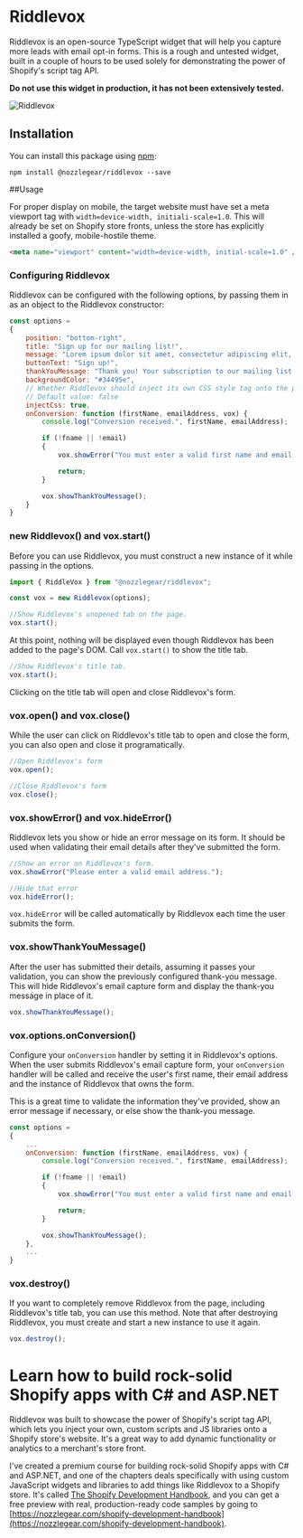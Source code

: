 # Riddlevox

Riddlevox is an open-source TypeScript widget that will help you capture more leads with email opt-in forms. This is a rough and untested widget, built in a couple of hours to be used solely for demonstrating the power of Shopify's script tag API. 

**Do not use this widget in production, it has not been extensively tested.**

![Riddlevox](https://zippy.gfycat.com/WelloffShadowyDuckling.gif)

## Installation

You can install this package using [npm](https://npmjs.com/@nozzlegear/riddlevox):

```
npm install @nozzlegear/riddlevox --save
```

##Usage

For proper display on mobile, the target website must have set a meta viewport tag with `width=device-width, initiali-scale=1.0`. This will already be set on Shopify store fronts, unless the store has explicitly installed a goofy, mobile-hostile theme.

```html
<meta name="viewport" content="width=device-width, initial-scale=1.0" />
```

### Configuring Riddlevox

Riddlevox can be configured with the following options, by passing them in as an object to the Riddlevox constructor:

```js
const options = 
{
    position: "bottom-right",
    title: "Sign up for our mailing list!",
    message: "Lorem ipsum dolor sit amet, consectetur adipiscing elit, sed do eiusmod tempor incididunt ut labore et dolore magna aliqua.",
    buttonText: "Sign up!",
    thankYouMessage: "Thank you! Your subscription to our mailing list has been confirmed.",
    backgroundColor: "#34495e",
    // Whether Riddlevox should inject its own CSS style tag onto the page.
    // Default value: false
    injectCss: true,
    onConversion: function (firstName, emailAddress, vox) {
        console.log("Conversion received.", firstName, emailAddress);

        if (!fname || !email)
        {
            vox.showError("You must enter a valid first name and email address.");

            return;
        }

        vox.showThankYouMessage();
    }
}
```

### new Riddlevox() and vox.start()

Before you can use Riddlevox, you must construct a new instance of it while passing in the options. 

```js
import { RiddleVox } from "@nozzlegear/riddlevox";

const vox = new Riddlevox(options);

//Show Riddlevox's unopened tab on the page.
vox.start();
```

At this point, nothing will be displayed even though Riddlevox has been added to the page's DOM. Call `vox.start()` to show the title tab.

```js
//Show Riddlevox's title tab.
vox.start();
```

Clicking on the title tab will open and close Riddlevox's form.

### vox.open() and vox.close()

While the user can click on Riddlevox's title tab to open and close the form, you can also open and close it programatically.

```js
//Open Riddlevox's form
vox.open();

//Close Riddlevox's form
vox.close();
```

### vox.showError() and vox.hideError()

Riddlevox lets you show or hide an error message on its form. It should be used when validating their email details after they've submitted the form.

```js
//Show an error on Riddlevox's form.
vox.showError("Please enter a valid email address.");

//Hide that error
vox.hideError();
```

`vox.hideError` will be called automatically by Riddlevox each time the user submits the form.

### vox.showThankYouMessage()

After the user has submitted their details, assuming it passes your validation, you can show the previously configured thank-you message. This will hide Riddlevox's email capture form and display the thank-you message in place of it.

```js
vox.showThankYouMessage();
```

### vox.options.onConversion()

Configure your `onConversion` handler by setting it in Riddlevox's options. When the user submits Riddlevox's email capture form, your `onConversion` handler will be called and receive the user's first name, their email address and the instance of Riddlevox that owns the form.

This is a great time to validate the information they've provided, show an error message if necessary, or else show the thank-you message.

```js
const options = 
{
    ...
    onConversion: function (firstName, emailAddress, vox) {
        console.log("Conversion received.", firstName, emailAddress);

        if (!fname || !email)
        {
            vox.showError("You must enter a valid first name and email address.");

            return;
        }

        vox.showThankYouMessage();
    },
    ...
}
```

### vox.destroy()

If you want to completely remove Riddlevox from the page, including Riddlevox's title tab, you can use this method. Note that after destroying Riddlevox, you must create and start a new instance to use it again.

```js
vox.destroy();
```

# Learn how to build rock-solid Shopify apps with C# and ASP.NET

Riddlevox was built to showcase the power of Shopify's script tag API, which lets you inject your own, custom scripts and JS libraries onto a Shopify store's website. It's a great way to add dynamic functionality or analytics to a merchant's store front. 

I've created a premium course for building rock-solid Shopify apps with C# and ASP.NET, and one of the chapters deals specifically with using custom JavaScript widgets and libraries to add things like Riddlevox to a Shopify store. It's called [The Shopify Development Handbook](https://nozzlegear.com/shopify-development-handbook), and you can get a free preview with real, production-ready code samples by going to [https://nozzlegear.com/shopify-development-handbook](https://nozzlegear.com/shopify-development-handbook). 
